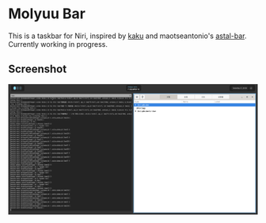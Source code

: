 # Molyuu Bar

This is a taskbar for Niri, inspired by [kaku](https://github.com/linuxmobile/kaku) and maotseantonio's [astal-bar](https://github.com/maotseantonio/astal-bar). Currently working in progress.

## Screenshot

![Screenshot](./screenshot.png)